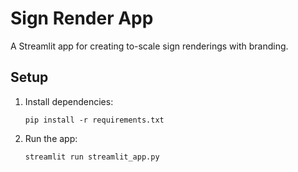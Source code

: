 # Sign Render App

A Streamlit app for creating to-scale sign renderings with branding.

## Setup

1. Install dependencies:
   ```
   pip install -r requirements.txt
   ```

2. Run the app:
   ```
   streamlit run streamlit_app.py
   ```
